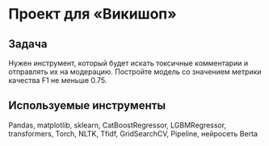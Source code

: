# Проект для «Викишоп»
## Задача
Нужен инструмент, который будет искать токсичные комментарии и отправлять их на модерацию.
Постройте модель со значением метрики качества F1 не меньше 0.75. 
## Используемые инструменты
Pandas, matplotlib, sklearn, CatBoostRegressor, LGBMRegressor, transformers, Torch, NLTK, Tfidf, GridSearchCV, Pipeline, нейросеть Berta
